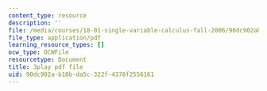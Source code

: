 ```yaml
---
content_type: resource
description: ''
file: /media/courses/18-01-single-variable-calculus-fall-2006/90dc902ab10bda5c322f4378f2556161_HgEqXhsIq_g.pdf
file_type: application/pdf
learning_resource_types: []
ocw_type: OCWFile
resourcetype: Document
title: 3play pdf file
uid: 90dc902a-b10b-da5c-322f-4378f2556161
---
```


